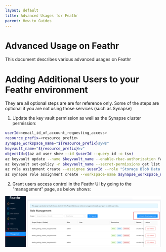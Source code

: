 ```yaml
---
layout: default
title: Advanced Usages for Feathr
parent: How-to Guides
---
```


# Advanced Usage on Feathr

This document describes various advanced usages on Feathr

# Adding Additional Users to your Feathr environment

They are all optional steps are are for reference only. Some of the steps are optional if you are not using those services (such as Synapse)

1. Update the key vault permission as well as the Synapse cluster permission:

```bash
userId=<email_id_of_account_requesting_access>
resource_prefix=<resource_prefix>
synapse_workspace_name="${resource_prefix}syws"
keyvault_name="${resource_prefix}kv"
objectId=$(az ad user show --id $userId --query id -o tsv)
az keyvault update --name $keyvault_name --enable-rbac-authorization false
az keyvault set-policy -n $keyvault_name --secret-permissions get list --object-id $objectId
az role assignment create --assignee $userId --role "Storage Blob Data Contributor"
az synapse role assignment create --workspace-name $synapse_workspace_name --role "Synapse Contributor" --assignee $userId
```

2. Grant users access control in the Feathr UI by going to the "management" page, as below shows:

![Feathr Registry Update](../images/feathr-add-users.jpg)